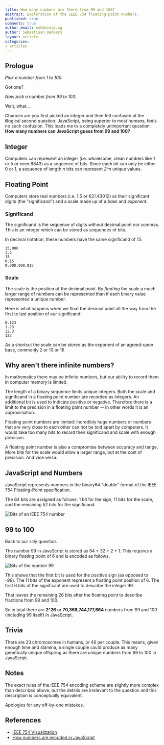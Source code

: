 ```yaml
---
title: How many numbers are there from 99 and 100?
abstract: Exploration of the IEEE 754 floating-point numbers.
published: true
comments: true
author_email: seb@ninja.sg
author: Sebastiaan Deckers
layout: article
categories:
- articles
---
```

## Prologue
*Pick a number from 1 to 100.*

Got one?

*Now pick a number from 99 to 100.*

Wait, what...

Chances are you first picked an integer and then felt confused at the illogical second question. JavaScript, being superior to most humans, feels no such confusion. This leads me to a completely unimportant question: **How many numbers can JavaScript guess from 99 and 100?**

## Integer
Computers can represent an integer (i.e. wholesome, clean numbers like 1 or 5 or even 6843) as a sequence of bits. Since each bit can only be either 0 or 1, a sequence of length *n* bits can represent *2^n* unique values.

## Floating Point
Computers store real numbers (i.e. 1.5 or 621.43012) as their significant digits (the "significand") and a scale made up of a *base* and *exponent*.

### Significand
The significand is the sequence of digits without decimal point nor commas. This is an integer which can be stored as sequences of bits.

In decimal notation, these numbers have the same significand of *15*:

    15,000
    1.5
    15
    0.15
    0.000,000,015

### Scale
The scale is the position of the decimal point. By *floating* the scale a much larger range of numbers can be represented than if each binary value represented a unique number.

Here is what happens when we float the decimal point all the way from the first to last position of our significand:

    0.123
    1.23
    12.3
    123

As a shortcut the scale can be stored as the exponent of an agreed-upon base, commonly 2 or 10 or 16.

## Why aren't there infinite numbers?
In mathematics there may be infinite numbers, but our ability to record them in computer memory is limited.

The length of a binary sequence limits unique integers. Both the scale and significand in a floating point number are recorded as integers. An additional bit is used to indicate positive or negative. Therefore there is a limit to the precision in a floating point number -- in other words it is an approximation.

Floating point numbers are limited: Incredibly huge numbers or numbers that are very close to each other can not be told apart by computers. It would take too many bits to record their significand and scale with enough precision.

A floating point number is also a compromise between accuracy and range. More bits for the scale would allow a larger range, but at the cost of precision. And vice versa.

## JavaScript and Numbers
JavaScript represents numbers in the binary64 "double" format of the IEEE 754 Floating-Point specification.

The 64 bits are assigned as follows: 1 bit for the sign, 11 bits for the scale, and the remaining 52 bits for the significand.

![Bits of an IEEE 754 number](http://i.imgur.com/dYIh8QV.png)

## 99 to 100
Back to our silly question.

The number 99 in JavaScript is stored as 64 + 32 + 2 + 1. This requires a binary floating point of 6 and is encoded as follows.

![Bits of the number 99](http://i.imgur.com/WHD0JbN.png)

This shows that the first bit is used for the positive sign (as opposed to *-99*). The 11 bits of the exponent represent a floating point position of 6. The first 6 bits of the significant are used to describe the integer 99.

That leaves the remaining 26 bits after the floating point to describe fractions from 99 and 100.

So in total there are **2^26** or **70,368,744,177,664** numbers from 99 and 100 (including 99 itself) in JavaScript.

## Trivia
There are 23 chromosomes in humans, or 46 per couple. This means, given enough time and stamina, a single couple could produce as many genetically unique offspring as there are unique numbers from 99 to 100 in JavaScript.

## Notes
The exact rules of the IEEE 754 encoding scheme are slightly more complex than described above, but the details are irrelevant to the question and this description is conceptually equivalent.

Apologies for any off-by-one mistakes.

## References
- [IEEE 754 Visualization](http://bartaz.github.io/ieee754-visualization/)
- [How numbers are encoded in JavaScript](http://www.2ality.com/2012/04/number-encoding.html)
